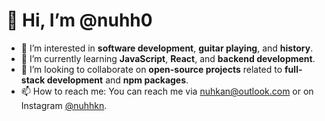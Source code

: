 # 👋 Hi, I’m @nuhh0

- 👀 I’m interested in **software development**, **guitar playing**, and **history**.
- 🌱 I’m currently learning **JavaScript**, **React**, and **backend development**.
- 💞️ I’m looking to collaborate on **open-source projects** related to **full-stack development** and **npm packages**.
- 📫 How to reach me: You can reach me via [nuhkan@outlook.com](mailto:nuhkan@outlook.com) or on Instagram [@nuhhkn](https://instagram.com/nuhhkn).

<!---
nuhh0/nuhh0 is a ✨ special ✨ repository because its `README.md` (this file) appears on your GitHub profile.
You can click the Preview link to take a look at your changes.
--->
